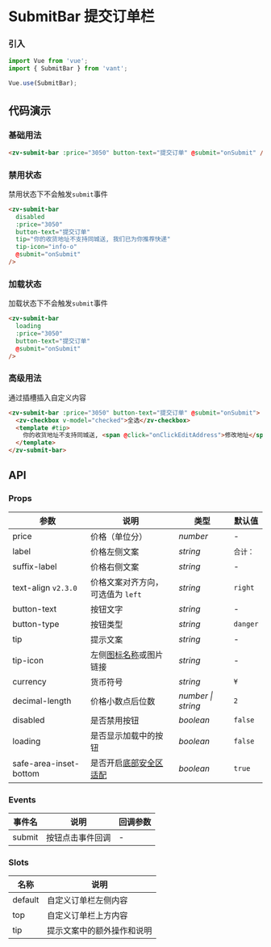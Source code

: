 # SubmitBar 提交订单栏

### 引入

```js
import Vue from 'vue';
import { SubmitBar } from 'vant';

Vue.use(SubmitBar);
```

## 代码演示

### 基础用法

```html
<zv-submit-bar :price="3050" button-text="提交订单" @submit="onSubmit" />
```

### 禁用状态

禁用状态下不会触发`submit`事件

```html
<zv-submit-bar
  disabled
  :price="3050"
  button-text="提交订单"
  tip="你的收货地址不支持同城送, 我们已为你推荐快递"
  tip-icon="info-o"
  @submit="onSubmit"
/>
```

### 加载状态

加载状态下不会触发`submit`事件

```html
<zv-submit-bar
  loading
  :price="3050"
  button-text="提交订单"
  @submit="onSubmit"
/>
```

### 高级用法

通过插槽插入自定义内容

```html
<zv-submit-bar :price="3050" button-text="提交订单" @submit="onSubmit">
  <zv-checkbox v-model="checked">全选</zv-checkbox>
  <template #tip>
    你的收货地址不支持同城送, <span @click="onClickEditAddress">修改地址</span>
  </template>
</zv-submit-bar>
```

## API

### Props

| 参数 | 说明 | 类型 | 默认值 |
| --- | --- | --- | --- |
| price | 价格（单位分） | _number_ | - |
| label | 价格左侧文案 | _string_ | `合计：` |
| suffix-label | 价格右侧文案 | _string_ | - |
| text-align `v2.3.0` | 价格文案对齐方向，可选值为 `left` | _string_ | `right` |
| button-text | 按钮文字 | _string_ | - |
| button-type | 按钮类型 | _string_ | `danger` |
| tip | 提示文案 | _string_ | - |
| tip-icon | 左侧[图标名称](#/zh-CN/icon)或图片链接 | _string_ | - |
| currency | 货币符号 | _string_ | `¥` |
| decimal-length | 价格小数点后位数 | _number \| string_ | `2` |
| disabled | 是否禁用按钮 | _boolean_ | `false` |
| loading | 是否显示加载中的按钮 | _boolean_ | `false` |
| safe-area-inset-bottom | 是否开启[底部安全区适配](#/zh-CN/quickstart#di-bu-an-quan-qu-gua-pei) | _boolean_ | `true` |

### Events

| 事件名 | 说明             | 回调参数 |
| ------ | ---------------- | -------- |
| submit | 按钮点击事件回调 | -        |

### Slots

| 名称    | 说明                       |
| ------- | -------------------------- |
| default | 自定义订单栏左侧内容       |
| top     | 自定义订单栏上方内容       |
| tip     | 提示文案中的额外操作和说明 |
